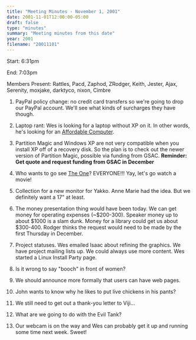 ```yaml
---
title: "Meeting Minutes - November 1, 2001"
date: 2001-11-01T12:00:00-05:00
draft: false
type: "minutes"
summary: "Meeting minutes from this date"
year: 2001
filename: "20011101"
---
```


Start: 6:31pm </p><p>
End: 7:03pm </p><p>
Members Present: Rattles, Pacd, Zaphod, ZRodger, Keith, Jester, Ajax, Serenity, moxjake, darktyco, nixon, Cimbre </p><p>
1. PayPal policy change: no credit card transfers so we're going to drop our PayPal account.  We'll see what kinds of surcharges they have though. </p><p>
2. Laptop rant: Wes is looking for a laptop without XP on it.  In other words, he's looking for an <a href="http://www.affordablecomputers.com">Affordable Computer</a>. </p><p>
3. Partition Magic and Windows XP are not very compatible when you install XP off of a recovery disk. So the plan is to check out the newer version of Partition Magic, possible via funding from GSAC. <b>Reminder: Get quote and request funding from GSAC in December</b> </p><p>
4. Who wants to go see <u>The One</u>?  EVERYONE!!! Yay, let's go watch a movie! </p><p>
5. Collection for a new monitor for Yakko.  Anne Marie had the idea.  But we definitely want a 17" at least. </p><p>
6. The money presentation thing would have been today.  We can get money for operating expenses  (~$200-300).  Speaker money up to about $1000 is a slam dunk.  Money for a library could get us about $300-400.  Rodger thinks the request would need to be made by the first Thursday in December. </p><p>
7. Project statuses.  Wes emailed Isaac about refining the graphics.  We have project mailing lists up.  We could always use more content.  Wes started a Linux Install Party page. </p><p>
8. Is it wrong to say "booch" in front of women? </p><p>
9. We should announce more formally that users can have web pages. </p><p>
10. John wants to know why he likes to put live chickens in his pants? </p><p>
11. We still need to get out a thank-you letter to Viji... </p><p>
12. What are we going to do with the Evil Tank? </p><p>
13. Our webcam is on the way and Wes can probably get it up and running some time next week.  Sweet! </p>
